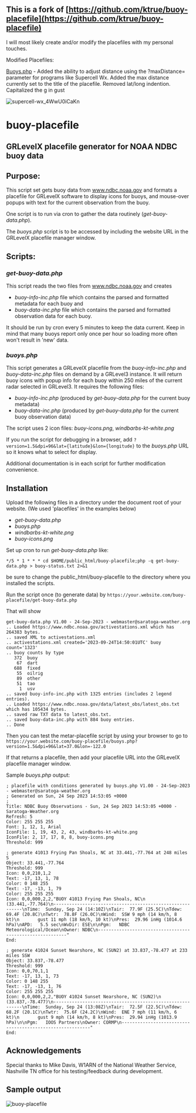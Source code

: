 ## This is a fork of [https://github.com/ktrue/buoy-placefile](https://github.com/ktrue/buoy-placefile)

I will most likely create and/or modify the placefiles with my personal touches.

Modified Placefiles:

[Buoys.php](https://github.com/ktrue/buoy-placefile/blob/main/buoys.php) - Added the ability to adjust distance using the ?maxDistance= parameter for programs like Supercell Wx. Added the max distance currently set to the title of the placefile.  Removed lat/long indention. Capitalized the g in gust

![supercell-wx_4WwU0iCaKn](https://github.com/WXFanatics/buoy-placefile/assets/96398274/d88a0449-0fcc-455b-879a-51bf5f068a91)

# buoy-placefile
## GRLevelX placefile generator for NOAA NDBC buoy data

## Purpose:

This script set gets buoy data from www.ndbc.noaa.gov and formats a placefile for GRLevelX software
to display icons for buoys, and
mouse-over popups with text for the current observation from the buoy.

One script is to run via cron to gather the data routinely (*get-buoy-data.php*).  

The *buoys.php* script is to be accessed by including the website URL in the GRLevelX placefile manager window.

## Scripts:

### *get-buoy-data.php*

This script reads the two files from www.ndbc.noaa.gov and creates 
- *buoy-info-inc.php* file which contains the parsed and formatted metadata for each buoy and
- *buoy-data-inc.php* file which contains the parsed and formatted observation data for each buoy.

It should be run by cron every 5 minutes to keep the data current.  Keep in mind that
many buoys report only once per hour so loading more often won't result in 'new' data.

### *buoys.php*

This script generates a GRLevelX placefile from the *buoy-info-inc.php* and *buoy-data-inc.php*
files on demand by a GRLevel3 instance.  It will return buoy icons with popup info
for each buoy within 250 miles of the current radar selected in GRLevel3.
It requires the following files:

-   *buoy-info-inc.php* (produced by *get-buoy-data.php* for the current buoy metadata)
-   *buoy-data-inc.php* (produced by *get-buoy-data.php* for the current buoy observation data)
   

The script uses 2 icon files:  *buoy-icons.png*, *windbarbs-kt-white.png*

If you run the script for debugging in a browser, add `?version=1.5&dpi=96&lat={latitude}&lon={longitude}` to
the *buoys.php* URL so it knows what to select for display.

Additional documentation is in each script for further modification convenience.

## Installation

Upload the following files in a directory under the document root of your website.  (We used 'placefiles' in the examples below)

- *get-buoy-data.php*
- *buoys.php*
- *windbarbs-kt-white.png*
- *buoy-icons.png*
  
Set up cron to run *get-buoy-data.php* like:
```
*/5 * 1 * * * cd $HOME/public_html/buoy-placefile;php -q get-buoy-data.php > buoy-status.txt 2>&1
```
be sure to change the public_html/buoy-placefile to the directory where you installed the scripts.

Run the script once (to generate data) by `https://your.website.com/buoy-placefile/get-buoy-data.php`

That will show

```
get-buoy-data.php V1.00 - 24-Sep-2023 - webmaster@saratoga-weather.org
.. Loaded https://www.ndbc.noaa.gov/activestations.xml which has 264383 bytes.
.. saved XML to activestations.xml
.. activestations.xml created='2023-09-24T14:50:01UTC' buoy count='1323'
.. buoy counts by type
   372	buoy
    67	dart
   688	fixed
    55	oilrig
    89	other
    51	tao
     1	usv
.. saved buoy-info-inc.php with 1325 entries (includes 2 legend entries).
.. Loaded https://www.ndbc.noaa.gov/data/latest_obs/latest_obs.txt which has 105434 bytes.
.. saved raw TXT data to latest_obs.txt.
.. saved buoy-data-inc.php with 884 buoy entries.
.. Done
```

Then you can test the metar-placefile script by using your browser to go to
`https://your.website.com/buoy-placefile/buoys.php?version=1.5&dpi=96&lat=37.0&lon=-122.0`

If that returns a placefile, then add your placefile URL into the GRLevelX placefile
manager window.

Sample *buoys.php* output:
```
; placefile with conditions generated by buoys.php V1.00 - 24-Sep-2023 - webmaster@saratoga-weather.org
; Generated on Sun, 24 Sep 2023 14:53:05 +0000
;
Title: NDBC Buoy Observations - Sun, 24 Sep 2023 14:53:05 +0000 - Saratoga-Weather.org 
Refresh: 5
Color: 255 255 255
Font: 1, 12, 1, Arial
IconFile: 1, 19, 43, 2, 43, windbarbs-kt-white.png
IconFile: 2, 17, 17, 8, 8, buoy-icons.png
Threshold: 999

; generate 41013 Frying Pan Shoals, NC at 33.441,-77.764 at 248 miles S 
Object: 33.441,-77.764
Threshold: 999
Icon: 0,0,210,1,2
Text: -17, 13, 1, 78
Color: 0 148 255
Text: -17, -13, 1, 79
Color: 255 255 255
Icon: 0,0,000,2,2,"BUOY 41013 Frying Pan Shoals, NC\n   (33.441,-77.764)\n----------------------------------------------------------\nTime:  Sunday, Sep 24 (14:10Z)\nTair:  77.9F (25.5C)\nTdew:  69.4F (20.8C)\nTwtr:  78.8F (26.0C)\nWind:  SSW 9 mph (14 km/h, 8 kt)\n       gust 11 mph (18 km/h, 10 kt)\nPres:  29.96 inHg (1014.6 hPa)\nAPD:   5.5 sec\nWvDir: ESE\n\nPgm:   NDBC Meteorological/Ocean\nOwner: NDBC\n----------------------------------------------------------"
End:

; generate 41024 Sunset Nearshore, NC (SUN2) at 33.837,-78.477 at 233 miles SSW 
Object: 33.837,-78.477
Threshold: 999
Icon: 0,0,70,1,1
Text: -17, 13, 1, 73
Color: 0 148 255
Text: -17, -13, 1, 76
Color: 255 255 255
Icon: 0,0,000,2,2,"BUOY 41024 Sunset Nearshore, NC (SUN2)\n   (33.837,-78.477)\n----------------------------------------------------------\nTime:  Sunday, Sep 24 (13:08Z)\nTair:  72.5F (22.5C)\nTdew:  68.2F (20.1C)\nTwtr:  75.6F (24.2C)\nWind:  ENE 7 mph (11 km/h, 6 kt)\n       gust 9 mph (14 km/h, 8 kt)\nPres:  29.94 inHg (1013.9 hPa)\n\nPgm:   IOOS Partners\nOwner: CORMP\n----------------------------------------------------------"
End:

```

## Acknowledgements

Special thanks to Mike Davis, W1ARN of the National Weather Service, Nashville TN office
for his testing/feedback during development.   

## Sample output

![buoy-placefile](https://github.com/ktrue/buoy-placefile/assets/17507343/614de01c-b4bb-437c-92fd-99fb548ecef5)
